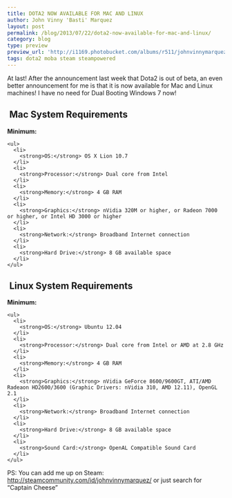 ```yaml
---
title: DOTA2 NOW AVAILABLE FOR MAC AND LINUX
author: John Vinny 'Basti' Marquez
layout: post
permalink: /blog/2013/07/22/dota2-now-available-for-mac-and-linux/
category: blog
type: preview
preview_url: 'http://i1169.photobucket.com/albums/r511/johnvinnymarquez/mcsteam_zps98856f79.jpg'
tags: dota2 moba steam steampowered
---
```

At last! After the announcement last week that Dota2 is out of beta, an even better announcement for me is that it is now available for Mac and Linux machines! I have no need for Dual Booting Windows 7 now!

<div id="game_area_sys_req">
  <h2>
    <img alt="" src="http://cdn3.store.steampowered.com/public/images/v5/platforms/platform_mac.png" /> Mac System Requirements
  </h2>
  
  <div id="game_area_sys_req_full">
    <p>
      <strong>Minimum:</strong>
    </p>
    
    <ul>
      <li>
        <strong>OS:</strong> OS X Lion 10.7
      </li>
      <li>
        <strong>Processor:</strong> Dual core from Intel
      </li>
      <li>
        <strong>Memory:</strong> 4 GB RAM
      </li>
      <li>
        <strong>Graphics:</strong> nVidia 320M or higher, or Radeon 7000 or higher, or Intel HD 3000 or higher
      </li>
      <li>
        <strong>Network:</strong> Broadband Internet connection
      </li>
      <li>
        <strong>Hard Drive:</strong> 8 GB available space
      </li>
    </ul>
  </div>
  
  <div>
  </div>
</div>

<div id="game_area_sys_req">
  <h2>
    <img alt="" src="http://cdn3.store.steampowered.com/public/images/v5/platforms/platform_linux.png" /> Linux System Requirements
  </h2>
  
  <div id="game_area_sys_req_full">
    <p>
      <strong>Minimum:</strong>
    </p>
    
    <ul>
      <li>
        <strong>OS:</strong> Ubuntu 12.04
      </li>
      <li>
        <strong>Processor:</strong> Dual core from Intel or AMD at 2.8 GHz
      </li>
      <li>
        <strong>Memory:</strong> 4 GB RAM
      </li>
      <li>
        <strong>Graphics:</strong> nVidia GeForce 8600/9600GT, ATI/AMD Radeaon HD2600/3600 (Graphic Drivers: nVidia 310, AMD 12.11), OpenGL 2.1
      </li>
      <li>
        <strong>Network:</strong> Broadband Internet connection
      </li>
      <li>
        <strong>Hard Drive:</strong> 8 GB available space
      </li>
      <li>
        <strong>Sound Card:</strong> OpenAL Compatible Sound Card
      </li>
    </ul>
  </div>
</div>

PS: You can add me up on Steam: http://steamcommunity.com/id/johnvinnymarquez/ or just search for &#8220;Captain Cheese&#8221;
